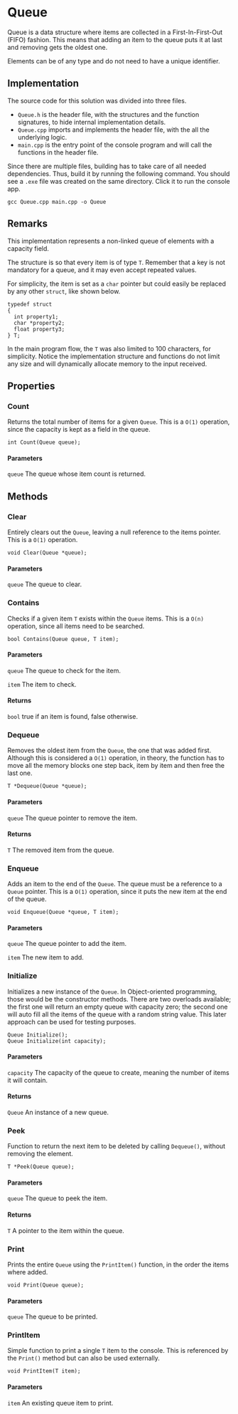 # Queue

Queue is a data structure where items are collected in a First-In-First-Out (FIFO) fashion.
This means that adding an item to the queue puts it at last and removing gets the oldest one.

Elements can be of any type and do not need to have a unique identifier.

## Implementation

The source code for this solution was divided into three files.
* `Queue.h` is the header file, with the structures and the function signatures, to hide internal implementation details.
* `Queue.cpp` imports and implements the header file, with the all the underlying logic.
* `main.cpp` is the entry point of the console program and will call the functions in the header file.

Since there are multiple files, building has to take care of all needed dependencies.
Thus, build it by running the following command. You should see a `.exe` file was created on the same directory.
Click it to run the console app.

```
gcc Queue.cpp main.cpp -o Queue
```

## Remarks

This implementation represents a non-linked queue of elements with a capacity field.

The structure is so that every item is of type `T`.
Remember that a key is not mandatory for a queue, and it may even accept repeated values.

For simplicity, the item is set as a `char` pointer but could easily be replaced by any other `struct`, like shown below.

```
typedef struct
{
  int property1;
  char *property2;
  float property3;
} T;
```

In the main program flow, the `T` was also limited to 100 characters, for simplicity.
Notice the implementation structure and functions do not limit any size and will dynamically allocate memory to the input received.

## Properties

### Count

Returns the total number of items for a given `Queue`.
This is a `O(1)` operation, since the capacity is kept as a field in the queue.

```
int Count(Queue queue);
```

#### Parameters

`queue`
The queue whose item count is returned.

## Methods

### Clear

Entirely clears out the `Queue`, leaving a null reference to the items pointer.
This is a `O(1)` operation.

```
void Clear(Queue *queue);
```

#### Parameters

`queue`
The queue to clear.

### Contains

Checks if a given item `T` exists within the `Queue` items.
This is a `O(n)` operation, since all items need to be searched.

```
bool Contains(Queue queue, T item);
```

#### Parameters

`queue`
The queue to check for the item.

`item`
The item to check.

#### Returns
`bool` true if an item is found, false otherwise.

### Dequeue

Removes the oldest item from the `Queue`, the one that was added first.
Although this is considered a `O(1)` operation, in theory, the function has to move all the memory blocks one step back, item by item and then free the last one.

```
T *Dequeue(Queue *queue);
```

#### Parameters

`queue`
The queue pointer to remove the item.

#### Returns
`T` The removed item from the queue.

### Enqueue

Adds an item to the end of the `Queue`. The queue must be a reference to a `Queue` pointer.
This is a `O(1)` operation, since it puts the new item at the end of the queue.

```
void Enqueue(Queue *queue, T item);
```

#### Parameters

`queue`
The queue pointer to add the item.

`item`
The new item to add.

### Initialize

Initializes a new instance of the `Queue`.
In Object-oriented programming, those would be the constructor methods.
There are two overloads available; the first one will return an empty queue with capacity zero; the second one will auto fill all the items of the queue with a random string value.
This later approach can be used for testing purposes.

```
Queue Initialize();
Queue Initialize(int capacity);
```

#### Parameters

`capacity`
The capacity of the queue to create, meaning the number of items it will contain.

#### Returns
`Queue` An instance of a new queue.

### Peek

Function to return the next item to be deleted by calling `Dequeue()`, without removing the element.

```
T *Peek(Queue queue);
```

#### Parameters

`queue`
The queue to peek the item.

#### Returns
`T` A pointer to the item within the queue.

### Print

Prints the entire `Queue` using the `PrintItem()` function, in the order the items where added.

```
void Print(Queue queue);
```

#### Parameters

`queue`
The queue to be printed.

### PrintItem

Simple function to print a single `T` item to the console.
This is referenced by the `Print()` method but can also be used externally.

```
void PrintItem(T item);
```

#### Parameters

`item`
An existing queue item to print.
